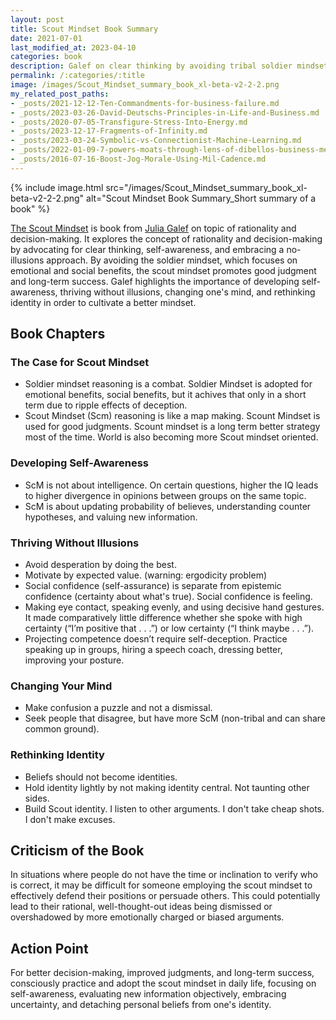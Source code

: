 ```yaml
---
layout: post
title: Scout Mindset Book Summary
date: 2021-07-01
last_modified_at: 2023-04-10
categories: book
description: Galef on clear thinking by avoiding tribal soldier mindset, self-awareness, no-illusions, changing mind, criticism.
permalink: /:categories/:title
image: /images/Scout_Mindset_summary_book_xl-beta-v2-2-2.png
my_related_post_paths:
- _posts/2021-12-12-Ten-Commandments-for-business-failure.md
- _posts/2023-03-26-David-Deutschs-Principles-in-Life-and-Business.md
- _posts/2020-07-05-Transfigure-Stress-Into-Energy.md
- _posts/2023-12-17-Fragments-of-Infinity.md
- _posts/2023-03-24-Symbolic-vs-Connectionist-Machine-Learning.md
- _posts/2022-01-09-7-powers-moats-through-lens-of-dibellos-business-mental-model.md
- _posts/2016-07-16-Boost-Jog-Morale-Using-Mil-Cadence.md
---
```



{% include image.html src="/images/Scout_Mindset_summary_book_xl-beta-v2-2-2.png" alt="Scout Mindset Book Summary_Short summary of a book" %}


[The Scout Mindset](https://www.goodreads.com/book/show/42041926-the-scout-mindset) is book from [Julia Galef](https://juliagalef.com/) on topic of rationality and decision-making.
It explores the concept of rationality and decision-making by advocating for clear thinking, self-awareness, and embracing a no-illusions approach. By avoiding the soldier mindset, which focuses on emotional and social benefits, the scout mindset promotes good judgment and long-term success. Galef highlights the importance of developing self-awareness, thriving without illusions, changing one's mind, and rethinking identity in order to cultivate a better mindset.

## Book Chapters
###  The Case for Scout Mindset
- Soldier mindset reasoning is a combat. Soldier Mindset is adopted for emotional benefits, social benefits, but it achives that only in a short term due to ripple effects of deception.
- Scout Mindset (Scm) reasoning is like a map making. Scount Mindset is used for good judgments. Scount mindset is a long term better strategy most of the time. World is also becoming more Scout mindset oriented.

###  Developing Self-Awareness
- ScM is not about intelligence. On certain questions, higher the IQ leads to higher divergence in opinions between groups on the same topic.
- ScM is about updating probability of believes, understanding counter hypotheses, and valuing new information.

###  Thriving Without Illusions
- Avoid desperation by doing the best.
- Motivate by expected value. (warning: ergodicity problem)
- Social confidence (self-assurance) is separate from epistemic confidence (certainty about what's true). Social confidence is feeling.
- Making eye contact, speaking evenly, and using decisive hand gestures. It made comparatively little difference whether she spoke with high certainty (“I’m positive that . . .”) or low certainty (“I think maybe . . .”).
- Projecting competence doesn’t require self-deception. Practice speaking up in groups, hiring a speech coach, dressing better, improving your posture.

### Changing Your Mind
- Make confusion a puzzle and not a dismissal.
- Seek people that disagree, but have more ScM (non-tribal and can share common ground).

### Rethinking Identity
- Beliefs should not become identities.
- Hold identity lightly by not making identity central. Not taunting other sides.
- Build Scout identity. I listen to other arguments. I don't take cheap shots. I don't make excuses.

## Criticism of the Book
In situations where people do not have the time or inclination to verify who is correct, it may be difficult for someone employing the scout mindset to effectively defend their positions or persuade others. This could potentially lead to their rational, well-thought-out ideas being dismissed or overshadowed by more emotionally charged or biased arguments.

## Action Point
For better decision-making, improved judgments, and long-term success, consciously practice and adopt the scout mindset in daily life, focusing on self-awareness, evaluating new information objectively, embracing uncertainty, and detaching personal beliefs from one's identity.
